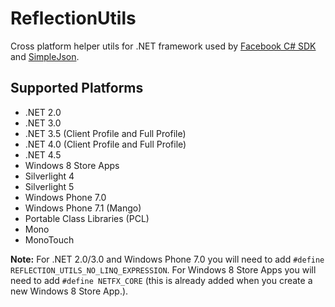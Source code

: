 # ReflectionUtils
Cross platform helper utils for .NET framework used by [Facebook C# SDK](https://github.com/facebook-csharp-sdk/facebook-csharp-sdk) 
and [SimpleJson](https://github.com/facebook-csharp-sdk/simple-json).

## Supported Platforms
* .NET 2.0
* .NET 3.0
* .NET 3.5 (Client Profile and Full Profile)
* .NET 4.0 (Client Profile and Full Profile)
* .NET 4.5
* Windows 8 Store Apps
* Silverlight 4
* Silverlight 5
* Windows Phone 7.0
* Windows Phone 7.1 (Mango)
* Portable Class Libraries (PCL)
* Mono
* MonoTouch
 
**Note:** For .NET 2.0/3.0 and Windows Phone 7.0 you will need to add `#define REFLECTION_UTILS_NO_LINQ_EXPRESSION`.
For Windows 8 Store Apps you will need to add `#define NETFX_CORE` (this is already added when you create a new Windows 8 Store App.).
